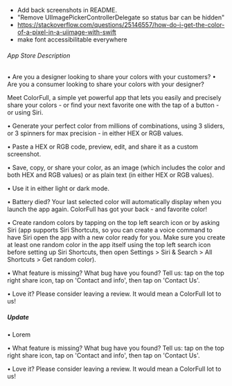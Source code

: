 - Add back screenshots in README.
- "Remove UIImagePickerControllerDelegate so status bar can be hidden"
- https://stackoverflow.com/questions/25146557/how-do-i-get-the-color-of-a-pixel-in-a-uiimage-with-swift
- make font accessibilitable everywhere

###### App Store Description
• Are you a designer looking to share your colors with your customers?
• Are you a consumer looking to share your colors with your designer?

Meet ColorFull, a simple yet powerful app that lets you easily and precisely share your colors - or find your next favorite one with the tap of a button - or using Siri.

• Generate your perfect color from millions of combinations, using 3 sliders, or 3 spinners for max precision - in either HEX or RGB values.

• Paste a HEX or RGB code, preview, edit, and share it as a custom screenshot.

• Save, copy, or share your color, as an image (which includes the color and both HEX and RGB values) or as plain text (in either HEX or RGB values).

• Use it in either light or dark mode.

• Battery died? Your last selected color will automatically display when you launch the app again. ColorFull has got your back - and favorite color!

• Create random colors by tapping on the top left search icon or by asking Siri (app supports Siri Shortcuts, so you can create a voice command to have Siri open the app with a new color ready for you. Make sure you create at least one random color in the app itself using the top left search icon before setting up Siri Shortcuts, then open Settings > Siri & Search > All Shortcuts > Get random color).


• What feature is missing? What bug have you found? Tell us: tap on the top right share icon, tap on 'Contact and info', then tap on 'Contact Us'.

• Love it? Please consider leaving a review. It would mean a ColorFull lot to us!

##### Update

• Lorem

• What feature is missing? What bug have you found? Tell us: tap on the top right share icon, tap on 'Contact and info', then tap on 'Contact Us'.

• Love it? Please consider leaving a review. It would mean a ColorFull lot to us!